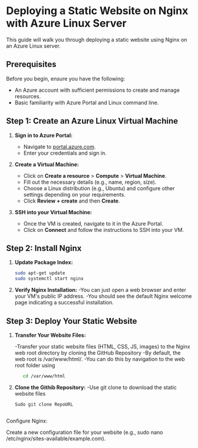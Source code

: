 # Deploying a Static Website on Nginx with Azure Linux Server

This guide will walk you through deploying a static website using Nginx on an Azure Linux server.

## Prerequisites

Before you begin, ensure you have the following:

- An Azure account with sufficient permissions to create and manage resources.
- Basic familiarity with Azure Portal and Linux command line.

## Step 1: Create an Azure Linux Virtual Machine

1. **Sign in to Azure Portal:**
   - Navigate to [portal.azure.com](https://portal.azure.com).
   - Enter your credentials and sign in.

2. **Create a Virtual Machine:**
   - Click on **Create a resource** > **Compute** > **Virtual Machine**.
   - Fill out the necessary details (e.g., name, region, size).
   - Choose a Linux distribution (e.g., Ubuntu) and configure other settings depending on your requirements.
   - Click **Review + create** and then **Create**.

3. **SSH into your Virtual Machine:**
   - Once the VM is created, navigate to it in the Azure Portal.
   - Click on **Connect** and follow the instructions to SSH into your VM.

## Step 2: Install Nginx

1. **Update Package Index:**
   ```bash
   sudo apt-get update
   sudo systemctl start nginx

2. **Verify Nginx Installation:**
   -You can just open a web browser and enter your VM's public IP address.
   -You should see the default Nginx welcome page indicating a successful installation.

## Step 3: Deploy Your Static Website
1. **Transfer Your Website Files:**

   -Transfer your static website files (HTML, CSS, JS, images) to the Nginx web root directory by cloning the GitHub Repository
   -By default, the web root is /var/www/html/.
   -You can do this by navigation to the web root folder using 
   ```bash
      cd /var/www/html
2. **Clone the Githib Repository:**
   -Use git clone to download the static website files
   ```bash
   Sudo git clone RepoURL



Configure Nginx:

Create a new configuration file for your website (e.g., sudo nano /etc/nginx/sites-available/example.com).
